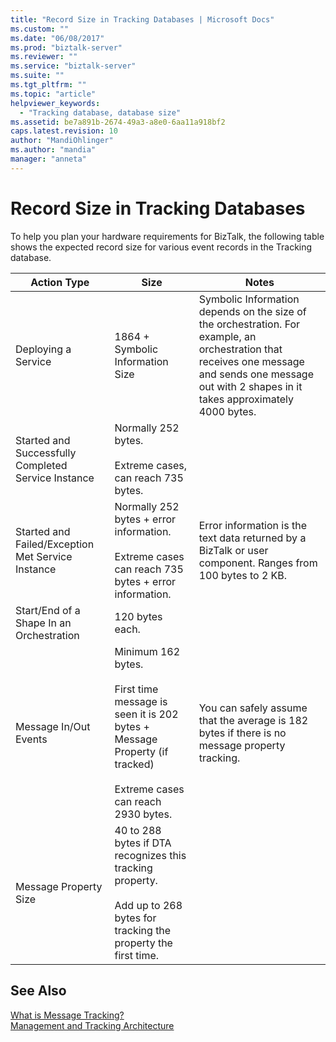 ```yaml
---
title: "Record Size in Tracking Databases | Microsoft Docs"
ms.custom: ""
ms.date: "06/08/2017"
ms.prod: "biztalk-server"
ms.reviewer: ""
ms.service: "biztalk-server"
ms.suite: ""
ms.tgt_pltfrm: ""
ms.topic: "article"
helpviewer_keywords: 
  - "Tracking database, database size"
ms.assetid: be7a891b-2674-49a3-a8e0-6aa11a918bf2
caps.latest.revision: 10
author: "MandiOhlinger"
ms.author: "mandia"
manager: "anneta"
---
```

# Record Size in Tracking Databases
To help you plan your hardware requirements for BizTalk, the following table shows the expected record size for various event records in the Tracking database.  
  
|Action Type|Size|Notes|  
|-----------------|----------|-----------|  
|Deploying a Service|1864 + Symbolic Information Size|Symbolic Information depends on the size of the orchestration. For example, an orchestration that receives one message and sends one message out with 2 shapes in it takes approximately 4000 bytes.|  
|Started and Successfully Completed Service Instance|Normally 252 bytes.<br /><br /> Extreme cases, can reach 735 bytes.||  
|Started and Failed/Exception Met Service Instance|Normally 252 bytes + error information.<br /><br /> Extreme cases can reach 735 bytes + error information.|Error information is the text data returned by a BizTalk or user component. Ranges from 100 bytes to 2 KB.|  
|Start/End of a Shape In an Orchestration|120 bytes each.||  
|Message In/Out Events|Minimum 162 bytes.<br /><br /> First time message is seen it is 202 bytes + Message Property (if tracked)<br /><br /> Extreme cases can reach 2930 bytes.|You can safely assume that the average is 182 bytes if there is no message property tracking.|  
|Message Property Size|40 to 288 bytes if DTA recognizes this tracking property.<br /><br /> Add up to 268 bytes for tracking the property the first time.||  
  
## See Also  
 [What is Message Tracking?](../core/what-is-message-tracking.md)   
 [Management and Tracking Architecture](../core/management-and-tracking-architecture.md)